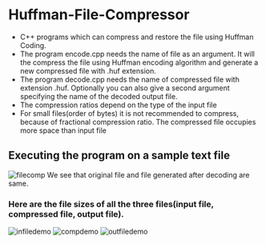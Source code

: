 # Huffman-File-Compressor

- C++ programs which can compress and restore the file using Huffman Coding.
- The program encode.cpp needs the name of file as an argument. It will the compress the file using Huffman encoding algorithm and generate a new compressed file with .huf extension.
- The program decode.cpp needs the name of compressed file with extension .huf. Optionally you can also give a second argument specifying the name of the decoded output file.
- The compression ratios depend on the type of the input file
- For small files(order of bytes) it is not recommended to compress, because of fractional compression ratio. The compressed file occupies more space than input file

## Executing the program on a sample text file
![filecomp](https://user-images.githubusercontent.com/108319876/176507206-f0e7dd14-b6c4-46cf-9a76-c271d3977d56.png)
We see that original file and file generated after decoding are same.
### Here are the file sizes of all the three files(input file, compressed file, output file).
![infiledemo](https://user-images.githubusercontent.com/108319876/176507233-fd9d84dd-ec06-47ba-a737-00f63cb14f22.png)
![compdemo](https://user-images.githubusercontent.com/108319876/176507253-6bb67732-3aeb-4236-b93c-fcaa9dc3d412.png)
![outfiledemo](https://user-images.githubusercontent.com/108319876/176507273-df84e4a7-23d2-45f0-b433-cd6daf38998d.png)
